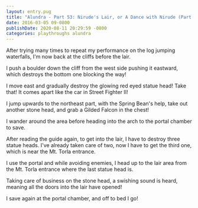 ```yaml
---
layout: entry.pug
title: "Alundra - Part 53: Nirude's Lair, or A Dance with Nirude (Part 1)"
date: 2016-03-05 09-0800
publishDate: 2020-08-11 20:29:59 -0800
categories: playthroughs alundra
---
```


After trying many times to repeat my performance on the log jumping waterfalls, I'm now back at the cliffs before the lair.

I push a boulder down the cliff from the west side pushing it eastward, which destroys the bottom one blocking the way!

I move east and gradually destroy the glowing red eyed statue head! Take that! It comes apart like the car in Street Fighter II!

I jump upwards to the northeast part, with the Spring Bean's help, take out another stone head, and grab a Gilded Falcon in the chest!

I wander around the area before heading into the arch to the portal chamber to save.

After reading the guide again, to get into the lair, I have to destroy three statue heads. I've already taken care of two, now I have to get the third one, which is near the Mt. Torla entrance.

I use the portal and while avoiding enemies, I head up to the lair area from the Mt. Torla entrance where the last statue head is.

Taking care of business on the stone head, a swishing sound is heard, meaning all the doors into the lair have opened!

I save again at the portal chamber, and off to bed I go!